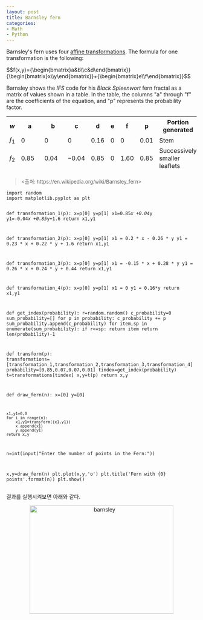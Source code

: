 ```yaml
---
layout: post
title: Barnsley fern
categories:
- Math
- Python
---
```

<p>Barnsley's fern uses four <a title="Affine transformation" href="https://en.wikipedia.org/wiki/Affine_transformation">affine transformations</a>. The formula for one transformation is the following:</p>
$$f(x,y)={\begin{bmatrix}a&b\\c&d\end{bmatrix}}{\begin{bmatrix}x\\y\end{bmatrix}}+{\begin{bmatrix}e\\f\end{bmatrix}}$$
<p>Barnsley shows the <i>IFS</i> code for his <i>Black Spleenwort</i> fern fractal as a matrix of values shown in a table. In the table, the columns "a" through "f" are the coefficients of the equation, and "p" represents the probability factor.</p>
<table class="wikitable aligncenter" style="height: 146px;" width="493">
<tbody>
<tr>
<th style="width: 16.4px;"><i>w</i></th>
<th style="width: 40.4px;">a</th>
<th style="width: 40.4px;">b</th>
<th style="width: 40.4px;">c</th>
<th style="width: 31.6px;">d</th>
<th style="width: 9.2px;">e</th>
<th style="width: 31.6px;">f</th>
<th style="width: 31.6px;">p</th>
<th style="width: 196.4px;">Portion generated</th>
</tr>
<tr>
<td style="width: 16.4px;"><i>ƒ</i><sub>1</sub></td>
<td style="width: 40.4px;">0</td>
<td style="width: 40.4px;">0</td>
<td style="width: 40.4px;">0</td>
<td style="width: 31.6px;">0.16</td>
<td style="width: 9.2px;">0</td>
<td style="width: 31.6px;">0</td>
<td style="width: 31.6px;">0.01</td>
<td style="width: 196.4px;">Stem</td>
</tr>
<tr>
<td style="text-align: center; width: 16.4px;"><i>ƒ</i><sub>2</sub></td>
<td style="width: 40.4px;">0.85</td>
<td style="width: 40.4px;">0.04</td>
<td style="width: 40.4px;">−0.04</td>
<td style="width: 31.6px;">0.85</td>
<td style="width: 9.2px;">0</td>
<td style="width: 31.6px;">1.60</td>
<td style="width: 31.6px;">0.85</td>
<td style="width: 196.4px;">Successively smaller leaflets</td>
</tr>
<tr>
<td style="width: 16.4px;"><i>ƒ</i><sub>3</sub></td>
<td style="width: 40.4px;">0.20</td>
<td style="width: 40.4px;">−0.26</td>
<td style="width: 40.4px;">0.23</td>
<td style="width: 31.6px;">0.22</td>
<td style="width: 9.2px;">0</td>
<td style="width: 31.6px;">1.60</td>
<td style="width: 31.6px;">0.07</td>
<td style="width: 196.4px;">Largest left-hand leaflet</td>
</tr>
<tr>
<td style="width: 16.4px;"><i>ƒ</i><sub>4</sub></td>
<td style="width: 40.4px;">−0.15</td>
<td style="width: 40.4px;">0.28</td>
<td style="width: 40.4px;">0.26</td>
<td style="width: 31.6px;">0.24</td>
<td style="width: 9.2px;">0</td>
<td style="width: 31.6px;">0.44</td>
<td style="width: 31.6px;">0.07</td>
<td style="width: 196.4px;">Largest right-hand leaflet</td>
</tr>
</tbody>
</table>
<blockquote><p><span style="font-size: 10pt;">&lt;출처: https://en.wikipedia.org/wiki/Barnsley_fern&gt;</span></p></blockquote>
<pre><code>import random
import matplotlib.pyplot as plt

def transformation_1(p):
    x=p[0]
    y=p[1]
    x1=0.85*x +0.04*y
    y1=-0.04*x +0.85*y+1.6
    return x1,y1

def transformation_2(p):
    x=p[0]
    y=p[1]
    x1 = 0.2 * x - 0.26 * y
    y1 = 0.23 * x + 0.22 * y + 1.6
    return x1,y1

def transformation_3(p):
    x=p[0]
    y=p[1]
    x1 = -0.15 * x + 0.28 * y
    y1 = 0.26 * x + 0.24 * y + 0.44
    return x1,y1

def transformation_4(p):
    x=p[0]
    y=p[1]
    x1 = 0
    y1 = 0.16*y
    return x1,y1

def get_index(probability):
    r=random.random()
    c_probability=0
    sum_probability=[]
    for p in probability:
        c_probability += p
        sum_probability.append(c_probability)
    for item,sp in enumerate(sum_probability):
        if r&lt;=sp:
            return item
    return len(probability)-1

def transform(p):
    transformations=[transformation_1,transformation_2,transformation_3,transformation_4]
    probability=[0.85,0.07,0.07,0.01]
    tindex=get_index(probability)
    t=transformations[tindex]
    x,y=t(p)
    return x,y

def draw_fern(n):
    x=[0]
    y=[0]

    x1,y1=0,0
    for i in range(n):
        x1,y1=transform((x1,y1))
        x.append(x1)
        y.append(y1)
    return x,y

n=int(input("Enter the number of points in the Fern:"))

x,y=draw_fern(n)
plt.plot(x,y,'o')
plt.title('Fern with {0} points'.format(n))
plt.show()</code></pre>
<p style="text-align: left;">결과를 실행시켜보면 아래와 같다.</p>
<p style="text-align: center;"><a href="http://xzero.co.kr/wp-content/uploads/2016/11/Barnsley.png"><img class="aligncenter wp-image-737 " src="{{ site.baseurl }}/assets/Barnsley-300x226.png" alt="barnsley" width="380" height="286" /></a></p>
